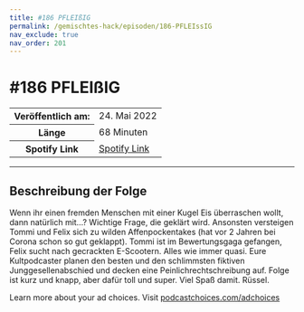 ```yaml
---
title: #186 PFLEIßIG
permalink: /gemischtes-hack/episoden/186-PFLEIssIG
nav_exclude: true
nav_order: 201
---
```


# #186 PFLEIßIG
<table class="resp-table dcf-table dcf-table-responsive dcf-table-bordered dcf-table-striped dcf-w-100%">
                    <tbody>
                        <tr>
                            <th scope="row">Veröffentlich am:</th>
                            <td data-label="Veröffentlich am:">24. Mai 2022</td>
                        </tr>
                        <tr>
                            <th scope="row">Länge </th>
                            <td data-label="Länge ">68 Minuten</td>
                        </tr><tr>
                                <th scope="row">Spotify Link</th>
                                <td data-label="Spotify Link"><a href="https://open.spotify.com/episode/7vOJrIiorzFumjSQt7OVgC">Spotify Link</a></td>
                            </tr></tbody>
                </table>

***

## Beschreibung der Folge

<div>
<p>Wenn ihr einen fremden Menschen mit einer Kugel Eis überraschen wollt, dann natürlich mit…? Wichtige Frage, die geklärt wird. Ansonsten versteigen Tommi und Felix sich zu wilden Affenpockentakes (hat vor 2 Jahren bei Corona schon so gut geklappt). Tommi ist im Bewertungsgaga gefangen, Felix sucht nach gecrackten E-Scootern. Alles wie immer quasi. Eure Kultpodcaster planen den besten und den schlimmsten fiktiven Junggesellenabschied und decken eine Peinlichrechtschreibung auf. Folge ist kurz und knapp, aber dafür toll und super. Viel Spaß damit. Rüssel.</p><p> </p><p>Learn more about your ad choices. Visit <a href="https://podcastchoices.com/adchoices" rel="nofollow">podcastchoices.com/adchoices</a></p>  
</div>

